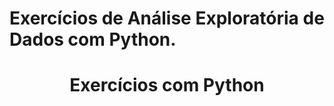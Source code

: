 # Exercícios de Análise Exploratória de Dados com Python.

<h1 align="center"> Exercícios com Python </h1>
